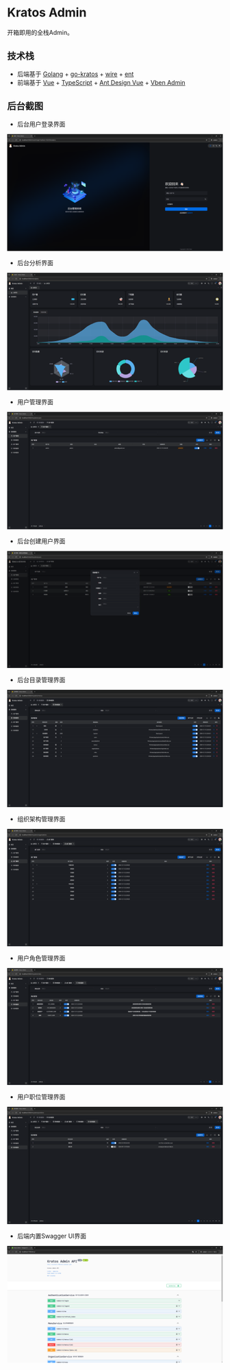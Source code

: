 # Kratos Admin

开箱即用的全栈Admin。

## 技术栈

- 后端基于 [Golang](https://go.dev/) + [go-kratos](https://go-kratos.dev/) + [wire](https://github.com/google/wire) + [ent](https://entgo.io/docs/getting-started/)
- 前端基于 [Vue](https://vuejs.org/) + [TypeScript](https://www.typescriptlang.org/) + [Ant Design Vue](https://antdv.com/) + [Vben Admin](https://doc.vben.pro/)

## 后台截图

- 后台用户登录界面

![后台用户登录界面](./docs/images/admin_login_page.png)

- 后台分析界面

![后台分析界面](./docs/images/admin_dashboard.png)

- 用户管理界面

![后台用户管理界面](./docs/images/admin_user_management.png)

- 后台创建用户界面

![后台创建用户界面](./docs/images/admin_create_user.png)

- 后台目录管理界面

![后台目录管理界面](./docs/images/admin_menu_management.png)

- 组织架构管理界面

![组织架构管理界面](./docs/images/admin_organization_management.png)

- 用户角色管理界面

![用户角色管理界面](./docs/images/admin_role_management.png)

- 用户职位管理界面

![用户职位管理界面](./docs/images/admin_position_management.png)

- 后端内置Swagger UI界面

![后端内置Swagger UI界面](./docs/images/api_swagger_ui.png)
